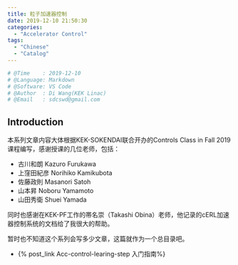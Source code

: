 ```yaml
---
title: 粒子加速器控制
date: 2019-12-10 21:50:30
categories:
  - "Accelerator Control"
tags:
  - "Chinese"
  - "Catalog"
---
```


```python
# @Time    : 2019-12-10
# @Language: Markdown
# @Software: VS Code
# @Author  : Di Wang(KEK Linac)
# @Email   : sdcswd@gmail.com
```

## Introduction

本系列文章内容大体根据KEK-SOKENDAI联合开办的Controls Class in Fall 2019课程编写，感谢授课的几位老师，包括：

- 古川和朗 Kazuro Furukawa
- 上窪田紀彦 Norihiko Kamikubota
- 佐藤政則 Masanori Satoh
- 山本昇 Noboru Yamamoto 
- 山田秀衛 Shuei Yamada

同时也感谢在KEK-PF工作的帯名崇（Takashi Obina）老师，他记录的cERL加速器控制系统的文档给了我很大的帮助。

暂时也不知道这个系列会写多少文章，这篇就作为一个总目录吧。

- {% post_link Acc-control-learing-step 入门指南%}
